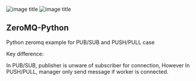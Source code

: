 	
![image title](https://ci.appveyor.com/api/projects/status/32r7s2skrgm9ubva?retina=true)
![image title](https://ci.appveyor.com/api/projects/status/32r7s2skrgm9ubva?svg=true&passingText=master%20-%20OK&failingText=master%20-%20Fails)

## ZeroMQ-Python

Python zeromq example for PUB/SUB and PUSH/PULL case

Key difference:

In PUB/SUB, publisher is unware of subscriber for connection,
However In PUSH/PULL, manager only send message if worker is connected.
